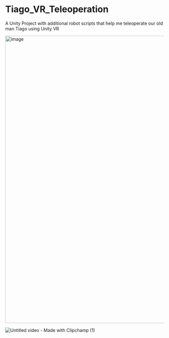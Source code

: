 # Tiago_VR_Teleoperation
A Unity Project with additional robot scripts that help me teleoperate our old man Tiago using Unity VR

<img width="521" height="910" alt="image" src="https://github.com/user-attachments/assets/6f0bc832-77b4-44ef-9ba2-35759ce29097" />

![Untitled video - Made with Clipchamp (1)](https://github.com/user-attachments/assets/f1d150c6-cd07-4ec4-b4d3-fbf503fd98fe)


